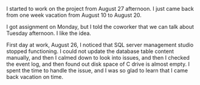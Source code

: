 
I started to work on the project from August 27 afternoon. I just came back from one week vacation from August 10 to August 20. 

I got assignment on Monday, but I told the coworker that we can talk about Tuesday afternoon. I like the idea. 

First day at work, August 26, I noticed that SQL server management studio stopped functioning. I could not update the database table content manually, and then I calmed down to look into issues, and then I checked the event log, and then found out disk space of C drive is almost empty. I spent the time to handle the issue, and I was so glad to learn that I came back vacation on time. 



